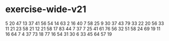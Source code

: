 # exercise-wide-v21
5
20
47
13
37
41
56
54
14
63
2
16
40
7
58
25
9
30
37
43
79
33
22
20
56
33
11
21
23
58
21
12
21
58
17
83
44
7
37
7
25
41
61
76
56
32
51
58
24
69
19
11
16
64
7
4
37
73
18
77
16
54
31
30
6
33
45
64
57
19
